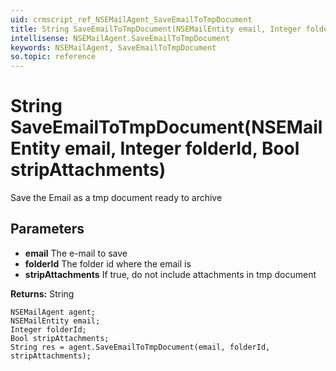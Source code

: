 ```yaml
---
uid: crmscript_ref_NSEMailAgent_SaveEmailToTmpDocument
title: String SaveEmailToTmpDocument(NSEMailEntity email, Integer folderId, Bool stripAttachments)
intellisense: NSEMailAgent.SaveEmailToTmpDocument
keywords: NSEMailAgent, SaveEmailToTmpDocument
so.topic: reference
---
```


# String SaveEmailToTmpDocument(NSEMailEntity email, Integer folderId, Bool stripAttachments)

Save the Email as a tmp document ready to archive

## Parameters

* **email** The e-mail to save
* **folderId** The folder id where the email is
* **stripAttachments** If true, do not include attachments in tmp document

**Returns:** String

```crmscript
NSEMailAgent agent;
NSEMailEntity email;
Integer folderId;
Bool stripAttachments;
String res = agent.SaveEmailToTmpDocument(email, folderId, stripAttachments);
```

